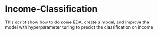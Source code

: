 # Income-Classification
This script show how to do some EDA, create a model, and improve the model with hyperparameter tuning to predict the classification on income
